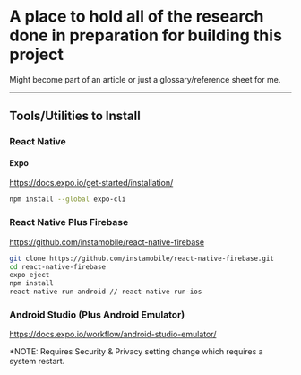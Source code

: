 # A place to hold all of the research done in preparation for building this project

Might become part of an article or just a glossary/reference sheet for me.

---

## Tools/Utilities to Install

### React Native

#### Expo

https://docs.expo.io/get-started/installation/

```sh
npm install --global expo-cli
```

### React Native Plus Firebase

https://github.com/instamobile/react-native-firebase

```sh
git clone https://github.com/instamobile/react-native-firebase.git
cd react-native-firebase
expo eject
npm install
react-native run-android // react-native run-ios
```

### Android Studio (Plus Android Emulator)

https://docs.expo.io/workflow/android-studio-emulator/

*NOTE: Requires Security & Privacy setting change which requires a system restart.